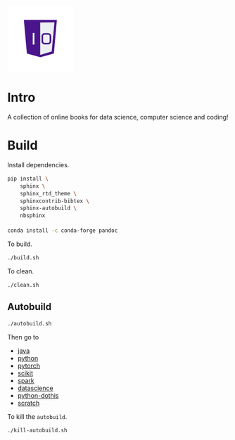 ![One-Off Coder Logo](../logo.png "One-Off Coder")

# Intro

A collection of online books for data science, computer science and coding!

# Build

Install dependencies.

```bash
pip install \
    sphinx \
    sphinx_rtd_theme \
    sphinxcontrib-bibtex \
    sphinx-autobuild \
    nbsphinx

conda install -c conda-forge pandoc
```

To build.

```bash
./build.sh
```

To clean.

```bash
./clean.sh
```

## Autobuild

```bash
./autobuild.sh
```

Then go to 
* [java](http://localhost:8000)
* [python](http://localhost:8001)
* [pytorch](http://localhost:8002)
* [scikit](http://localhost:8003)
* [spark](http://localhost:8004)
* [datascience](http://localhost:8005)
* [python-dothis](http://localhost:8006)
* [scratch](http://localhost:8007)

To kill the `autobuild`.

```bash
./kill-autobuild.sh
```